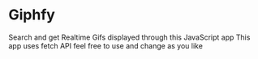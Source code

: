 # Giphfy
Search and get Realtime Gifs displayed through this JavaScript app
This app uses fetch API
feel free to use and change as you like

